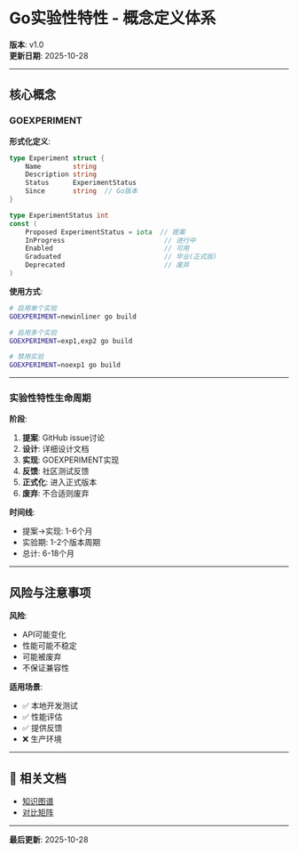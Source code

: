 # Go实验性特性 - 概念定义体系

**版本**: v1.0  
**更新日期**: 2025-10-28

---

## 核心概念

### GOEXPERIMENT

**形式化定义**:
```go
type Experiment struct {
    Name        string
    Description string
    Status      ExperimentStatus
    Since       string  // Go版本
}

type ExperimentStatus int
const (
    Proposed ExperimentStatus = iota  // 提案
    InProgress                         // 进行中
    Enabled                            // 可用
    Graduated                          // 毕业(正式版)
    Deprecated                         // 废弃
)
```

**使用方式**:
```bash
# 启用单个实验
GOEXPERIMENT=newinliner go build

# 启用多个实验
GOEXPERIMENT=exp1,exp2 go build

# 禁用实验
GOEXPERIMENT=noexp1 go build
```

---

### 实验性特性生命周期

**阶段**:
1. **提案**: GitHub issue讨论
2. **设计**: 详细设计文档
3. **实现**: GOEXPERIMENT实现
4. **反馈**: 社区测试反馈
5. **正式化**: 进入正式版本
6. **废弃**: 不合适则废弃

**时间线**:
- 提案→实现: 1-6个月
- 实验期: 1-2个版本周期
- 总计: 6-18个月

---

## 风险与注意事项

**风险**:
- API可能变化
- 性能可能不稳定
- 可能被废弃
- 不保证兼容性

**适用场景**:
- ✅ 本地开发测试
- ✅ 性能评估
- ✅ 提供反馈
- ❌ 生产环境

---

## 🔗 相关文档

- [知识图谱](./00-知识图谱.md)
- [对比矩阵](./00-对比矩阵.md)

---

**最后更新**: 2025-10-28
